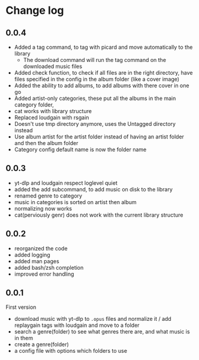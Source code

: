 # Change log

## 0.0.4

- Added a tag command, to tag with picard and move automatically to the library
  - The download command will run the tag command on the downloaded music files
- Added check function, to check if all files are in the right directory,
  have files specified in the config in the album folder (like a cover image)
- Added the ability to add albums, to add albums with there cover in one go
- Added artist-only categories, these put all the albums in the main category folder,
- cat works with library structure
- Replaced loudgain with rsgain
- Doesn't use tmp directory anymore, uses the Untagged directory instead
- Use album artist for the artist folder
  instead of having an artist folder and then the album folder
- Category config default name is now the folder name

## 0.0.3

- yt-dlp and loudgain respect loglevel quiet
- added the add subcommand, to add music on disk to the library
- renamed genre to category
- music in categories is sorted on artist then album
- normalizing now works
- cat(perviously genr) does not work with the current library structure

## 0.0.2

- reorganized the code
- added logging
- added man pages
- added bash/zsh completion
- improved error handling

## 0.0.1

First version

- download music with yt-dlp to `.opus` files and normalize it / add replaygain tags with loudgain and move to a folder
- search a genre(folder) to see what genres there are, and what music is in them
- create a genre(folder)
- a config file with options which folders to use
